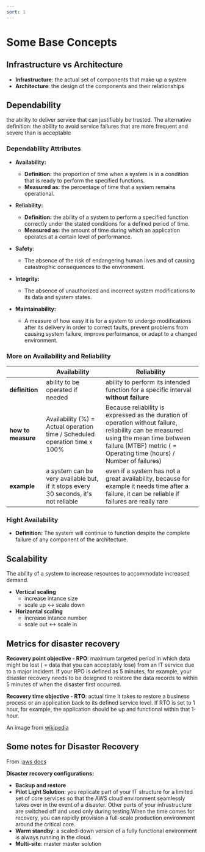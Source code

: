 ```yaml
---
sort: 1
---
```


# Some Base Concepts


## Infrastructure vs Architecture

- **Infrastructure**: the actual set of components that make up a system
- **Architecture**: the design of the components and their relationships


## Dependability
the ability to deliver service that can justifiably be trusted.
The alternative definition: the ability to avoid service failures that are more frequent and severe than is acceptable

### Dependability Attributes


- **Availability:**
    - **Definition:** the proportion of time when a system is in a condition that is ready to perform the specified functions.
    - **Measured as:** the percentage of time that a system remains operational.


- **Reliability:**
  - **Definition:** the ability of a system to perform a specified function correctly under the stated conditions for a defined period of time.
  - **Measured as:** the amount of time during which an application operates at a certain level of performance.

- **Safety**:
  - The absence of the risk of endangering human lives and of causing catastrophic consequences to the environment.

- **Integrity:**
  - The absence of unauthorized and incorrect system modifications to its data and system states.

- **Maintainability:**
  - A measure of how easy it is for a system to undergo modifications after its delivery in order to correct faults, prevent problems from causing system failure, improve performance, or adapt to a changed environment.

### More on Availability and Reliability

|                    | **Availability**                                             | **Reliability**                                              |
| ------------------ | ------------------------------------------------------------ | ------------------------------------------------------------ |
| **definition**     | ability to be operated if needed                             | ability to perform its intended function for a specific interval **without failure** |
| **how to measure** | Availability (%) = Actual operation time / Scheduled operation time x 100% | Because reliability is expressed as the duration of operation without failure, reliability can be measured using the mean time between failure (MTBF) metric ( = Operating time (hours) / Number of failures) |
| **example**        | a system can be very available but, if it stops every 30 seconds, it's not reliable | even if a system has not a great availability, because for example it needs time after a failure, it can be reliable if failures are really rare |



### Hight Availability

  - **Definition:** The system will continue to function despite the complete failure of any component of the architecture.


## Scalability
The ability of a system to increase resources to accommodate increased demand.

- **Vertical scaling**
  - increase intance size
  - scale up <-> scale down
- **Horizontal scaling**
  - increase intance number
  - scale out <-> scale in



## Metrics for disaster recovery

**Recovery point objective - RPO**: maximum targeted period in which data might be lost ( = data that you can acceptably lose) from an IT service due to a major incident.
If your RPO is defined as 5 minutes, for example, your disaster recovery needs to be designed to restore the data records to within 5 minutes of when the disaster first occurred.

**Recovery time objective - RTO**: actual time it takes to restore a business process or an application back to its defined service level.
If RTO is set to 1 hour, for example, the application should be up and functional within that 1-hour.


An image from [wikipedia](https://fr.wikipedia.org/wiki/Fichier:RTO_RPO.gif)


## Some notes for Disaster Recovery
From :[aws docs](https://aws.amazon.com/blogs/publicsector/rapidly-recover-mission-critical-systems-in-a-disaster/)

**Disaster recovery configurations:**
- **Backup and restore**
- **Pilot Light Solution**: you replicate part of your IT structure for a limited set of core services so that the AWS cloud environment seamlessly takes over in the event of a disaster. Other parts of your infrastructure are switched off and used only during testing.When the time comes for recovery, you can rapidly provision a full-scale production environment around the critical core.
- **Warm standby**: a scaled-down version of a fully functional environment is always running in the cloud.
- **Multi-site**: master master solution